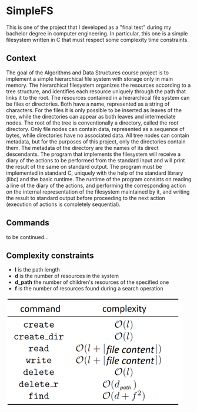 # SimpleFS

This is one of the project that I developed as a "final test" during my bachelor degree in computer engineering.
In particular, this one is a simple filesystem written in C that must respect some complexity time constraints.

## Context

The goal of the Algorithms and Data Structures course project is to implement a simple hierarchical file system with storage only in main memory.
The hierarchical filesystem organizes the resources according to a tree structure, and identifies each resource uniquely through the path that links it to the root. The resources contained in a hierarchical file system can be files or directories. Both have a name, represented as a string of characters. For the files it is only possible to be inserted as leaves of the tree, while the directories can appear as both leaves and intermediate nodes.
The root of the tree is conventionally a directory, called the root directory. Only file nodes can contain data, represented as a sequence of bytes, while directories have no associated data. All tree nodes can contain metadata, but for the purposes of this project, only the directories contain them. The metadata of the directory are the names of its direct descendants.
The program that implements the filesystem will receive a diary of the actions to be performed from the standard input and will print the result of the same on standard output. The program must be implemented in standard C, uniquely with the help of the standard library (libc) and the basic runtime. The runtime of the program consists on reading a line of the diary of the actions, and performing the corresponding action on the internal representation of the filesystem maintained by it, and writing the result to standard output before proceeding to the next action (execution of actions is completely sequential).

## Commands
to be continued...

## Complexity constraints

- **__l__** is the path length
- **__d__** is the number of resources in the system
- **__d_path__** the number of children's resources of the specified one
- **__f__** is the number of resources found during a search operation


<img src="/img/complexity.jpg" height="300px" ></img>
